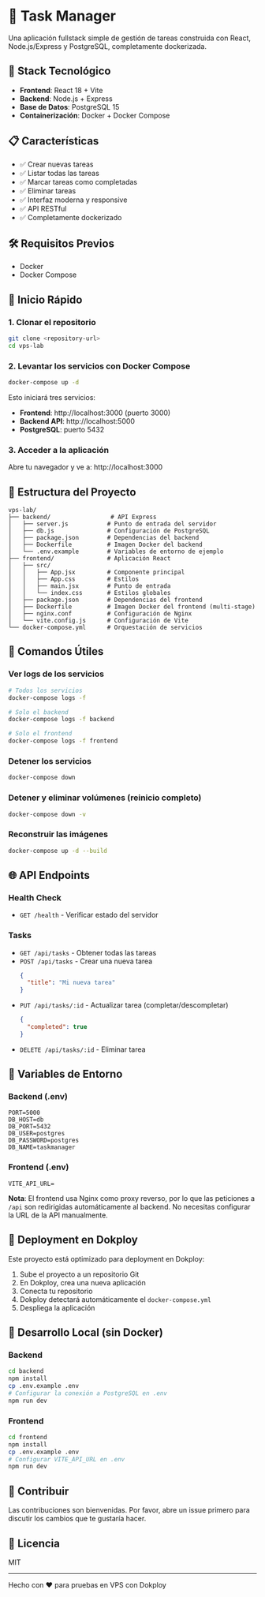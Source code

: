 # 📝 Task Manager

Una aplicación fullstack simple de gestión de tareas construida con React, Node.js/Express y PostgreSQL, completamente dockerizada.

## 🚀 Stack Tecnológico

- **Frontend**: React 18 + Vite
- **Backend**: Node.js + Express
- **Base de Datos**: PostgreSQL 15
- **Containerización**: Docker + Docker Compose

## 📋 Características

- ✅ Crear nuevas tareas
- ✅ Listar todas las tareas
- ✅ Marcar tareas como completadas
- ✅ Eliminar tareas
- ✅ Interfaz moderna y responsive
- ✅ API RESTful
- ✅ Completamente dockerizado

## 🛠️ Requisitos Previos

- Docker
- Docker Compose

## 🚀 Inicio Rápido

### 1. Clonar el repositorio

```bash
git clone <repository-url>
cd vps-lab
```

### 2. Levantar los servicios con Docker Compose

```bash
docker-compose up -d
```

Esto iniciará tres servicios:
- **Frontend**: http://localhost:3000 (puerto 3000)
- **Backend API**: http://localhost:5000
- **PostgreSQL**: puerto 5432

### 3. Acceder a la aplicación

Abre tu navegador y ve a: http://localhost:3000

## 📁 Estructura del Proyecto

```
vps-lab/
├── backend/                 # API Express
│   ├── server.js           # Punto de entrada del servidor
│   ├── db.js               # Configuración de PostgreSQL
│   ├── package.json        # Dependencias del backend
│   ├── Dockerfile          # Imagen Docker del backend
│   └── .env.example        # Variables de entorno de ejemplo
├── frontend/               # Aplicación React
│   ├── src/
│   │   ├── App.jsx         # Componente principal
│   │   ├── App.css         # Estilos
│   │   ├── main.jsx        # Punto de entrada
│   │   └── index.css       # Estilos globales
│   ├── package.json        # Dependencias del frontend
│   ├── Dockerfile          # Imagen Docker del frontend (multi-stage)
│   ├── nginx.conf          # Configuración de Nginx
│   └── vite.config.js      # Configuración de Vite
└── docker-compose.yml      # Orquestación de servicios
```

## 🔧 Comandos Útiles

### Ver logs de los servicios

```bash
# Todos los servicios
docker-compose logs -f

# Solo el backend
docker-compose logs -f backend

# Solo el frontend
docker-compose logs -f frontend
```

### Detener los servicios

```bash
docker-compose down
```

### Detener y eliminar volúmenes (reinicio completo)

```bash
docker-compose down -v
```

### Reconstruir las imágenes

```bash
docker-compose up -d --build
```

## 🌐 API Endpoints

### Health Check
- `GET /health` - Verificar estado del servidor

### Tasks
- `GET /api/tasks` - Obtener todas las tareas
- `POST /api/tasks` - Crear una nueva tarea
  ```json
  {
    "title": "Mi nueva tarea"
  }
  ```
- `PUT /api/tasks/:id` - Actualizar tarea (completar/descompletar)
  ```json
  {
    "completed": true
  }
  ```
- `DELETE /api/tasks/:id` - Eliminar tarea

## 🔐 Variables de Entorno

### Backend (.env)
```env
PORT=5000
DB_HOST=db
DB_PORT=5432
DB_USER=postgres
DB_PASSWORD=postgres
DB_NAME=taskmanager
```

### Frontend (.env)
```env
VITE_API_URL=
```

**Nota**: El frontend usa Nginx como proxy reverso, por lo que las peticiones a `/api` son redirigidas automáticamente al backend. No necesitas configurar la URL de la API manualmente.

## 🐳 Deployment en Dokploy

Este proyecto está optimizado para deployment en Dokploy:

1. Sube el proyecto a un repositorio Git
2. En Dokploy, crea una nueva aplicación
3. Conecta tu repositorio
4. Dokploy detectará automáticamente el `docker-compose.yml`
5. Despliega la aplicación

## 📝 Desarrollo Local (sin Docker)

### Backend

```bash
cd backend
npm install
cp .env.example .env
# Configurar la conexión a PostgreSQL en .env
npm run dev
```

### Frontend

```bash
cd frontend
npm install
cp .env.example .env
# Configurar VITE_API_URL en .env
npm run dev
```

## 🤝 Contribuir

Las contribuciones son bienvenidas. Por favor, abre un issue primero para discutir los cambios que te gustaría hacer.

## 📄 Licencia

MIT

---

Hecho con ❤️ para pruebas en VPS con Dokploy
